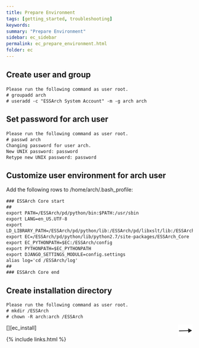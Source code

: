 ```yaml
---
title: Prepare Environment
tags: [getting_started, troubleshooting]
keywords:
summary: "Prepare Environment"
sidebar: ec_sidebar
permalink: ec_prepare_environment.html
folder: ec
---
```


## Create user and group

    Please run the following command as user root.
    # groupadd arch
    # useradd -c "ESSArch System Account" -m -g arch arch

## Set password for arch user

    Please run the following command as user root.
    # passwd arch
    Changing password for user arch.
    New UNIX password: password
    Retype new UNIX password: password

## Customize user environment for arch user

Add the following rows to /home/arch/.bash_profile:

    ### ESSArch Core start
    ##
    export PATH=/ESSArch/pd/python/bin:$PATH:/usr/sbin
    export LANG=en_US.UTF-8
    export LD_LIBRARY_PATH=/ESSArch/pd/python/lib:/ESSArch/pd/libxslt/lib:/ESSArch/pd/libxml/lib:$LD_LIBRARY_PATH
    export EC=/ESSArch/pd/python/lib/python2.7/site-packages/ESSArch_Core
    export EC_PYTHONPATH=$EC:/ESSArch/config
    export PYTHONPATH=$EC_PYTHONPATH
    export DJANGO_SETTINGS_MODULE=config.settings
    alias log='cd /ESSArch/log'
    ##
    ### ESSArch Core end

## Create installation directory

    Please run the following command as user root.
    # mkdir /ESSArch
    # chown -R arch:arch /ESSArch

[<img align="right" src="images/n.png">][ec_install]

{% include links.html %}
